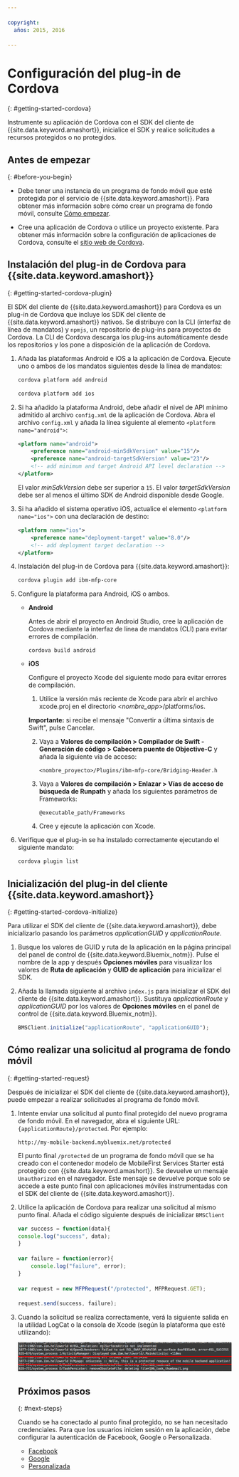 ```yaml
---

copyright:
  años: 2015, 2016
  
---
```


# Configuración del plug-in de Cordova
{: #getting-started-cordova}

Instrumente su aplicación de Cordova con el SDK del cliente de {{site.data.keyword.amashort}}, inicialice el SDK y realice solicitudes a recursos protegidos o no protegidos.

## Antes de empezar
{: #before-you-begin}

- Debe tener una instancia de un programa de fondo móvil que esté protegida por el servicio de {{site.data.keyword.amashort}}. Para obtener más información sobre cómo crear un programa de fondo móvil, consulte [Cómo empezar](getting-started.html).

- Cree una aplicación de Cordova o utilice un proyecto existente. Para obtener más información sobre la configuración de aplicaciones de Cordova, consulte el [sitio web de Cordova](https://cordova.apache.org/).

## Instalación del plug-in de Cordova para {{site.data.keyword.amashort}}
{: #getting-started-cordova-plugin}

El SDK del cliente de {{site.data.keyword.amashort}} para Cordova es un plug-in de Cordova que incluye los SDK del cliente de {{site.data.keyword.amashort}} nativos. Se distribuye con la CLI (interfaz de línea de mandatos) y `npmjs`, un repositorio de plug-ins para proyectos de Cordova. La CLI de Cordova descarga los plug-ins automáticamente desde los repositorios y los pone a disposición de la aplicación de Cordova.

1. Añada las plataformas Android e iOS a la aplicación de Cordova. Ejecute uno o ambos de los mandatos siguientes desde la línea de mandatos:

	```Bash
	cordova platform add android
	```

	```Bash
	cordova platform add ios
	```

1. Si ha añadido la plataforma Android, debe añadir el nivel de API mínimo admitido al archivo `config.xml` de la aplicación de Cordova. Abra el archivo `config.xml` y añada la línea siguiente al elemento `<platform name="android">`:

	```XML
	<platform name="android">  
		<preference name="android-minSdkVersion" value="15"/>
		<preference name="android-targetSdkVersion" value="23"/>
		<!-- add minimum and target Android API level declaration -->
	</platform>
	```

	El valor *minSdkVersion* debe ser superior a `15`. El valor *targetSdkVersion* debe ser al menos el último SDK de Android disponible desde Google.

1. Si ha añadido el sistema operativo iOS, actualice el elemento `<platform name="ios">` con una declaración de destino:

	```XML
	<platform name="ios">
		<preference name="deployment-target" value="8.0"/>
		<!-- add deployment target declaration -->
	</platform>
	```

1. Instalación del plug-in de Cordova para {{site.data.keyword.amashort}}:

 	```Bash
	cordova plugin add ibm-mfp-core
	```

1. Configure la plataforma para Android, iOS o ambos. 

	* **Android**

		Antes de abrir el proyecto en Android Studio, cree la aplicación de Cordova mediante la interfaz de línea de mandatos (CLI) para evitar errores de compilación. 

		```
		cordova build android
		```

	* **iOS**

		Configure el proyecto Xcode del siguiente modo para evitar errores de compilación. 

		1. Utilice la versión más reciente de Xcode para abrir el archivo xcode.proj en el directorio &lt;*nombre_app*&gt;/platforms/ios. 

		**Importante:** si recibe el mensaje "Convertir a última sintaxis de Swift", pulse Cancelar.

		2. Vaya a **Valores de compilación > Compilador de Swift - Generación de código > Cabecera puente de Objective-C** y añada la siguiente vía de acceso: 

			```
			<nombre_proyecto>/Plugins/ibm-mfp-core/Bridging-Header.h
			```

		3. Vaya a **Valores de compilación > Enlazar > Vías de acceso de búsqueda de Runpath** y añada los siguientes parámetros de Frameworks: 

			```
			@executable_path/Frameworks
			```

		4. Cree y ejecute la aplicación con Xcode.

1. Verifique que el plug-in se ha instalado correctamente ejecutando el siguiente mandato:

	```Bash
	cordova plugin list
	```

## Inicialización del plug-in del cliente {{site.data.keyword.amashort}}
{: #getting-started-cordova-initialize}

Para utilizar el SDK del cliente de {{site.data.keyword.amashort}}, debe inicializarlo pasando los parámetros *applicationGUID* y *applicationRoute*.

1. Busque los valores de GUID y ruta de la aplicación en la página principal del panel de control de {{site.data.keyword.Bluemix_notm}}. Pulse el nombre de la app y después **Opciones móviles** para visualizar los valores de **Ruta de aplicación** y **GUID de aplicación** para inicializar el SDK.

3. Añada la llamada siguiente al archivo `index.js` para inicializar el SDK del cliente de {{site.data.keyword.amashort}}. Sustituya *applicationRoute* y *applicationGUID* por los valores de **Opciones móviles** en el panel de control de {{site.data.keyword.Bluemix_notm}}.


	```JavaScript
	BMSClient.initialize("applicationRoute", "applicationGUID");
	```

## Cómo realizar una solicitud al programa de fondo móvil
{: #getting-started-request}

Después de inicializar el SDK del cliente de {{site.data.keyword.amashort}}, puede empezar a realizar solicitudes al programa de fondo móvil.

1. Intente enviar una solicitud al punto final protegido del nuevo programa de fondo móvil. En el navegador, abra el siguiente URL: `{applicationRoute}/protected`. Por ejemplo:

	```
	http://my-mobile-backend.mybluemix.net/protected
	```

	El punto final `/protected` de un programa de fondo móvil que se ha creado con el contenedor modelo de MobileFirst Services Starter está protegido con {{site.data.keyword.amashort}}. Se devuelve un mensaje `Unauthorized` en el navegador. Este mensaje se devuelve porque solo se accede a este punto final con aplicaciones móviles instrumentadas con el SDK del cliente de {{site.data.keyword.amashort}}.

1. Utilice la aplicación de Cordova para realizar una solicitud al mismo punto final. Añada el código siguiente después de inicializar `BMSClient`

	```Javascript
	var success = function(data){
	console.log("success", data);
	}

	var failure = function(error){
		console.log("failure", error);
	}

	var request = new MFPRequest("/protected", MFPRequest.GET);

	request.send(success, failure);
	```

1. Cuando la solicitud se realiza correctamente, verá la siguiente salida en la utilidad LogCat o la consola de Xcode (según la plataforma que esté utilizando):

	![imagen](images/getting-started-android-success.png)

	## Próximos pasos
	{: #next-steps}

	Cuando se ha conectado al punto final protegido, no se han necesitado credenciales. Para que los usuarios inicien sesión en la aplicación, debe configurar la autenticación de Facebook, Google o Personalizada.
	* [Facebook](facebook-auth-cordova.html)
	* [Google](google-auth-cordova.html)
	* [Personalizada](custom-auth-cordova.html)
